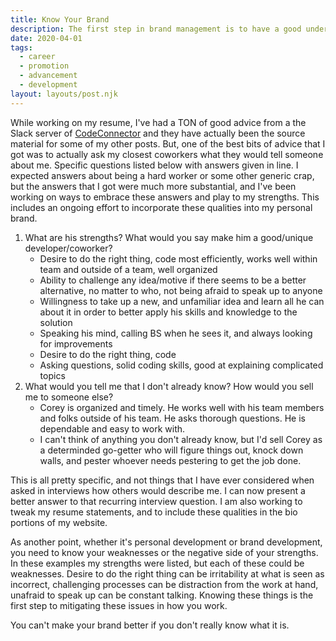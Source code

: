 ```yaml
---  
title: Know Your Brand  
description: The first step in brand management is to have a good understanding of what it is.  
date: 2020-04-01  
tags:  
  - career  
  - promotion
  - advancement
  - development  
layout: layouts/post.njk  
---  
```


While working on my resume, I've had a TON of good advice from a the Slack server of [CodeConnector](https://codeconnector.io/) and they have actually been the source material for some of my other posts. But, one of the best bits of advice that I got was to actually ask my closest coworkers what they would tell someone about me. Specific questions listed below with answers given in line. I expected answers about being a hard worker or some other generic crap, but the answers that I got were much more substantial, and I've been working on ways to embrace these answers and play to my strengths. This includes an ongoing effort to incorporate these qualities into my personal brand. 

1. What are his strengths? What would you say make him a good/unique developer/coworker?
   + Desire to do the right thing, code most efficiently, works well within team and outside of a team, well organized
   + Ability to challenge any idea/motive if there seems to be a better alternative, no matter to who, not being afraid to speak up to anyone
   + Willingness to take up a new, and unfamiliar idea and learn all he can about it in order to better apply his skills and knowledge to the solution
   + Speaking his mind, calling BS when he sees it, and always looking for improvements
   + Desire to do the right thing, code 
   + Asking questions, solid coding skills, good at explaining complicated topics
2. What would you tell me that I don't already know? How would you sell me to someone else?
   + Corey is organized and timely. He works well with his team members and folks outside of his team. He asks thorough questions. He is dependable and easy to work with.
   + I can't think of anything you don't already know, but I'd sell Corey as a determinded go-getter who will figure things out, knock down walls, and pester whoever needs pestering to get the job done. 

This is all pretty specific, and not things that I have ever considered when asked in interviews how others would describe me. I can now present a better answer to that recurring interview question. I am also working to tweak my resume statements, and to include these qualities in the bio portions of my website.

As another point, whether it's personal development or brand development, you need to know your weaknesses or the negative side of your strengths. In these examples my strengths were listed, but each of these could be weaknesses. Desire to do the right thing can be irritability at what is seen as incorrect, challenging processes can be distraction from the work at hand, unafraid to speak up can be constant talking. Knowing these things is the first step to mitigating these issues in how you work. 

You can't make your brand better if you don't really know what it is.